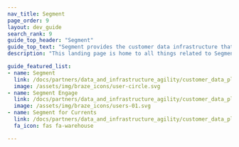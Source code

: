 ```yaml
---
nav_title: Segment
page_order: 9
layout: dev_guide
search_rank: 9
guide_top_header: "Segment"
guide_top_text: "Segment provides the customer data infrastructure that helps businesses put their customers first. With Segment, you can collect, unify, and connect your first-party customer data to 200+ tools, including email, web, advertising, POS, and mobile. With Segment, you can achieve a common understanding of your users and activate your own data to create personalized, customer-first experiences."
description: "This landing page is home to all things related to Segment—the customer data platform."

guide_featured_list:
- name: Segment
  link: /docs/partners/data_and_infrastructure_agility/customer_data_platform/segment/segment/
  image: /assets/img/braze_icons/user-circle.svg
- name: Segment Engage
  link: /docs/partners/data_and_infrastructure_agility/customer_data_platform/segment/segment_engage/
  image: /assets/img/braze_icons/users-01.svg
- name: Segment for Currents
  link: /docs/partners/data_and_infrastructure_agility/customer_data_platform/segment/segment_for_currents/
  fa_icon: fas fa-warehouse

---
```

<br>
